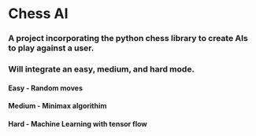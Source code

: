 # Chess AI
### A project incorporating the python chess library to create AIs to play against a user.
### Will integrate an easy, medium, and hard mode.
#### Easy - Random moves
#### Medium - Minimax algorithim
#### Hard - Machine Learning with tensor flow
